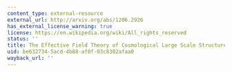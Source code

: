 ```yaml
---
content_type: external-resource
external_url: http://arxiv.org/abs/1206.2926
has_external_license_warning: true
license: https://en.wikipedia.org/wiki/All_rights_reserved
status: ''
title: The Effective Field Theory of Cosmological Large Scale Structures
uid: be632734-5acd-4b88-af0f-03c8302afaa0
wayback_url: ''
---
```

